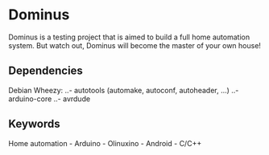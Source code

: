 Dominus
=======

Dominus is a testing project that is aimed to build a full home
automation system. But watch out, Dominus will become the master of
your own house!


Dependencies
------------

Debian Wheezy:
..- autotools (automake, autoconf, autoheader, ...)
..- arduino-core
..- avrdude


Keywords
--------

Home automation - Arduino - Olinuxino - Android - C/C++
